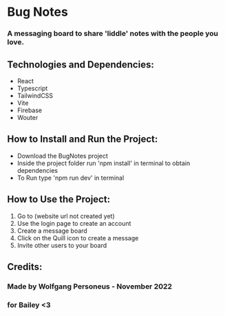 # Bug Notes
### A messaging board to share 'liddle' notes with the people you love.

## Technologies and Dependencies:
- React
- Typescript
- TailwindCSS
- Vite
- Firebase
- Wouter

## How to Install and Run the Project:
- Download the BugNotes project
- Inside the project folder run 'npm install' in terminal to obtain dependencies
- To Run type 'npm run dev' in terminal

## How to Use the Project:
1. Go to (website url not created yet)
2. Use the login page to create an account
3. Create a message board
4. Click on the Quill icon to create a message
5. Invite other users to your board

## Credits:
### Made by Wolfgang Personeus - November 2022
### for Bailey <3
